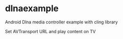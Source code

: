 # dlnaexample

Android Dlna media controller example with cling library

Set AVTransport URL and play content on TV
